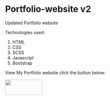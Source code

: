 # Portfolio-website v2

Updated Portfolio website

Technologies used:
  1. HTML
  2. CSS
  3. SCSS
  4. Javascript
  5. Bootstrap

View My Portfolio website click the button below:

<p align="left"><a href="https://shivang-kher.github.io/Portfolio-website/"> <img src="https://codetheweb.blog/assets/img/posts/github-pages-free-hosting/cover.png" width="120px" height="50px"></a> </p>
